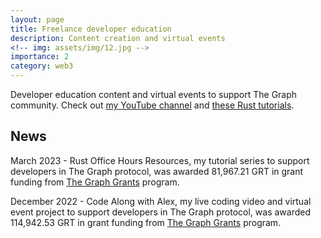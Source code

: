 ```yaml
---
layout: page
title: Freelance developer education
description: Content creation and virtual events
<!-- img: assets/img/12.jpg -->
importance: 2
category: web3
---
```


Developer education content and virtual events to support The Graph community. Check out [my YouTube channel](https://www.youtube.com/@alexpakalniskis) and [these Rust tutorials](https://alex-pakalniskis.github.io/RustOfficeHoursResources/).

## News
March 2023 - Rust Office Hours Resources, my tutorial series to support developers in The Graph protocol, was awarded 81,967.21 GRT in grant funding from [The Graph Grants](https://thegraph.com/ecosystem/grants/) program.

December 2022 - Code Along with Alex, my live coding video and virtual event project to support developers in The Graph protocol, was awarded 114,942.53 GRT in grant funding from [The Graph Grants](https://thegraph.com/ecosystem/grants/) program.
